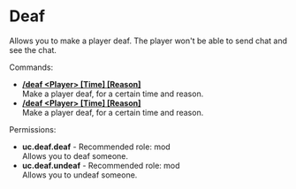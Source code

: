 Deaf
====
Allows you to make a player deaf. The player won't be able to send chat and see the chat.

Commands: <br>
* **[/deaf \<Player\> \[Time\] \[Reason\]](../commands/deaf.md)**<br>Make a player deaf, for a certain time and reason.
* **[/deaf \<Player\> \[Time\] \[Reason\]](../commands/deaf.md)**<br>Make a player deaf, for a certain time and reason.

Permissions: <br>
* **uc.deaf.deaf** - Recommended role: mod<br>Allows you to deaf someone.
* **uc.deaf.undeaf** - Recommended role: mod<br>Allows you to undeaf someone.
